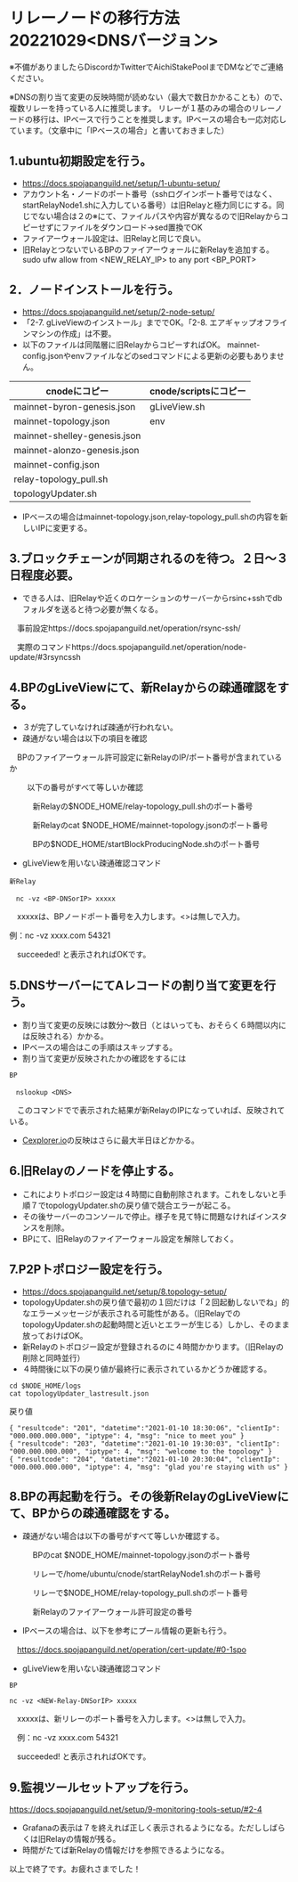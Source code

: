 # リレーノードの移行方法20221029<DNSバージョン>

※不備がありましたらDiscordかTwitterでAichiStakePoolまでDMなどでご連絡ください。

※DNSの割り当て変更の反映時間が読めない（最大で数日かかることも）ので、複数リレーを持っている人に推奨します。
リレーが１基のみの場合のリレーノードの移行は、IPベースで行うことを推奨します。IPベースの場合も一応対応しています。（文章中に「IPベースの場合」と書いておきました）


## 1.ubuntu初期設定を行う。
- https://docs.spojapanguild.net/setup/1-ubuntu-setup/
- アカウント名・ノードのポート番号（sshログインポート番号ではなく、startRelayNode1.shに入力している番号）は旧Relayと極力同じにする。同じでない場合は２の※にて、ファイルパスや内容が異なるので旧Relayからコピーせずにファイルをダウンロード→sed置換でOK
- ファイアーウォール設定は、旧Relayと同じで良い。
- 旧RelayとつないでいるBPのファイアーウォールに新Relayを追加する。
sudo ufw allow from <NEW_RELAY_IP> to any port <BP_PORT>

## 2．ノードインストールを行う。
- https://docs.spojapanguild.net/setup/2-node-setup/
- 「2-7. gLiveViewのインストール」まででOK。「2-8. エアギャップオフラインマシンの作成」は不要。
- 以下のファイルは同階層に旧RelayからコピーすればOK。
mainnet-config.jsonやenvファイルなどのsedコマンドによる更新の必要もありません。

| cnodeにコピー  | cnode/scriptsにコピー |
| ------------- | ------------- |
| mainnet-byron-genesis.json  | gLiveView.sh  |
| mainnet-topology.json  | env  |
| mainnet-shelley-genesis.json  |
| mainnet-alonzo-genesis.json  |
| mainnet-config.json  |
| relay-topology_pull.sh  |
| topologyUpdater.sh  |

- IPベースの場合はmainnet-topology.json,relay-topology_pull.shの内容を新しいIPに変更する。

## 3.ブロックチェーンが同期されるのを待つ。２日～３日程度必要。
- できる人は、旧Relayや近くのロケーションのサーバーからrsinc+sshでdbフォルダを送ると待つ必要が無くなる。

　事前設定https://docs.spojapanguild.net/operation/rsync-ssh/

　実際のコマンドhttps://docs.spojapanguild.net/operation/node-update/#3rsyncssh

## 4.BPのgLiveViewにて、新Relayからの疎通確認をする。
- ３が完了していなければ疎通が行われない。
- 疎通がない場合は以下の項目を確認

　BPのファイアーウォール許可設定に新RelayのIP/ポート番号が含まれているか
 
　
　以下の番号がすべて等しいか確認
 
　　　新Relayの$NODE_HOME/relay-topology_pull.shのポート番号

　　　新Relayのcat $NODE_HOME/mainnet-topology.jsonのポート番号

　　　BPの$NODE_HOME/startBlockProducingNode.shのポート番号

- gLiveViewを用いない疎通確認コマンド

`新Relay`
```
　nc -vz <BP-DNSorIP> xxxxx
```
　xxxxxは、BPノードポート番号を入力します。<>は無しで入力。
 
  例：nc -vz xxxx.com 54321
  
　succeeded! と表示されればOKです。　


## 5.DNSサーバーにてAレコードの割り当て変更を行う。
- 割り当て変更の反映には数分～数日（とはいっても、おそらく６時間以内には反映される）かかる。
- IPベースの場合はこの手順はスキップする。
- 割り当て変更が反映されたかの確認をするには

`BP`
```
　nslookup <DNS>
```
　このコマンドでで表示された結果が新RelayのIPになっていれば、反映されている。
- [Cexplorer.io](https://cexplorer.io/)の反映はさらに最大半日ほどかかる。

## 6.旧Relayのノードを停止する。
- これによりトポロジー設定は４時間に自動削除されます。これをしないと手順７でtopologyUpdater.shの戻り値で競合エラーが起こる。
- その後サーバーのコンソールで停止。様子を見て特に問題なければインスタンスを削除。
- BPにて、旧Relayのファイアーウォール設定を解除しておく。

## 7.P2Pトポロジー設定を行う。
- https://docs.spojapanguild.net/setup/8.topology-setup/
- topologyUpdater.shの戻り値で最初の１回だけは「２回起動しないでね」的なエラーメッセージが表示される可能性がある。（旧RelayでのtopologyUpdater.shの起動時間と近いとエラーが生じる）しかし、そのまま放っておけばOK。
- 新Relayのトポロジー設定が登録されるのに４時間かかります。（旧Relayの削除と同時並行）
- ４時間後に以下の戻り値が最終行に表示されているかどうか確認する。
```
cd $NODE_HOME/logs
cat topologyUpdater_lastresult.json
```
戻り値
```
{ "resultcode": "201", "datetime":"2021-01-10 18:30:06", "clientIp": "000.000.000.000", "iptype": 4, "msg": "nice to meet you" }
{ "resultcode": "203", "datetime":"2021-01-10 19:30:03", "clientIp": "000.000.000.000", "iptype": 4, "msg": "welcome to the topology" }
{ "resultcode": "204", "datetime":"2021-01-10 20:30:04", "clientIp": "000.000.000.000", "iptype": 4, "msg": "glad you're staying with us" }
```
## 8.BPの再起動を行う。その後新RelayのgLiveViewにて、BPからの疎通確認をする。
- 疎通がない場合は以下の番号がすべて等しいか確認する。
 
　　　BPのcat $NODE_HOME/mainnet-topology.jsonのポート番号
  
  　　　リレーで/home/ubuntu/cnode/startRelayNode1.shのポート番号
  
  　　　リレーで$NODE_HOME/relay-topology_pull.shのポート番号
  
　　　新Relayのファイアーウォール許可設定の番号
- IPベースの場合は、以下を参考にプール情報の更新も行う。

　https://docs.spojapanguild.net/operation/cert-update/#0-1spo

- gLiveViewを用いない疎通確認コマンド

`BP`
```
nc -vz <NEW-Relay-DNSorIP> xxxxx
```
　xxxxxは、新リレーのポート番号を入力します。<>は無しで入力。

　例：nc -vz xxxx.com 54321

　succeeded! と表示されればOKです。
 
## 9.監視ツールセットアップを行う。
https://docs.spojapanguild.net/setup/9-monitoring-tools-setup/#2-4
- Grafanaの表示は７を終えれば正しく表示されるようになる。ただししばらくは旧Relayの情報が残る。
- 時間がたてば新Relayの情報だけを参照できるようになる。

以上で終了です。お疲れさまでした！
